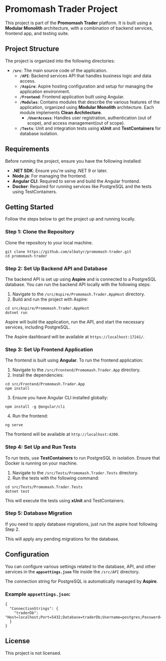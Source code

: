 # Promomash Trader Project

This project is part of the **Promomash Trader** platform. It is built using a **Modular Monolith** architecture, with a combination of backend services, frontend app, and testing suite.

## Project Structure

The project is organized into the following directories:

- **`/src`**: The main source code of the application.
  - **`/API`**: Backend services API that handles business logic and data access.
  - **`/Aspire`**: Aspire hosting configuration and setup for managing the application environment.
  - **`/Frontend`**: Frontend application built using Angular.
  - **`/Modules`**: Contains modules that describe the various features of the application, organized using **Modular Monolith** architecture. Each module implements **Clean Architecture**.
    - **`/UserAccess`**: Handles user registration, authentication (out of scope), and access management(out of scope).
  - **`/Tests`**: Unit and integration tests using **xUnit** and **TestContainers** for database isolation.

## Requirements

Before running the project, ensure you have the following installed:

- **.NET SDK**: Ensure you're using .NET 9 or later.
- **Node.js**: For managing the frontend.
- **Angular CLI**: Required to serve and build the Angular frontend.
- **Docker**: Required for running services like PostgreSQL and the tests using TestContainers.

## Getting Started

Follow the steps below to get the project up and running locally.

### Step 1: Clone the Repository

Clone the repository to your local machine.

```
git clone https://github.com/albatyr/promomash-trader.git
cd promomash-trader
```

### Step 2: Set Up Backend API and Database

The backend API is set up using **Aspire** and is connected to a PostgreSQL database. You can run the backend API locally with the following steps:

1. Navigate to the `/src/Aspire/Promomash.Trader.AppHost` directory.
2. Build and run the project with Aspire:

```
cd src/Aspire/Promomash.Trader.AppHost
dotnet run
```

Aspire will build the application, run the API, and start the necessary services, including PostgreSQL.

The Aspire dashboard will be available at `https://localhost:17241/`.

### Step 3: Set Up Frontend Application

The frontend is built using **Angular**. To run the frontend application:

1. Navigate to the `/src/Frontend/Promomash.Trader.App` directory.
2. Install the dependencies:

```
cd src/Frontend/Promomash.Trader.App
npm install
```

3. Ensure you have Angular CLI installed globally:

```
npm install -g @angular/cli
```

4. Run the frontend:

```
ng serve
```

The frontend will be available at `http://localhost:4200`.

### Step 4: Set Up and Run Tests

To run tests, use **TestContainers** to run PostgreSQL in isolation. Ensure that Docker is running on your machine.

1. Navigate to the `/src/Tests/Promomash.Trader.Tests` directory.
2. Run the tests with the following command:

```
cd src/Tests/Promomash.Trader.Tests
dotnet test
```

This will execute the tests using **xUnit** and TestContainers.

### Step 5: Database Migration

If you need to apply database migrations, just run the aspire host following Step 2.

This will apply any pending migrations for the database.

## Configuration

You can configure various settings related to the database, API, and other services in the **`appsettings.json`** file inside the `/src/API` directory.

The connection string for PostgreSQL is automatically managed by **Aspire**.

### Example `appsettings.json`:

```
{
  "ConnectionStrings": {
    "traderDb": "Host=localhost;Port=5432;Database=traderDb;Username=postgres;Password=postgres"
  }
}
```

## License

This project is not licensed.
